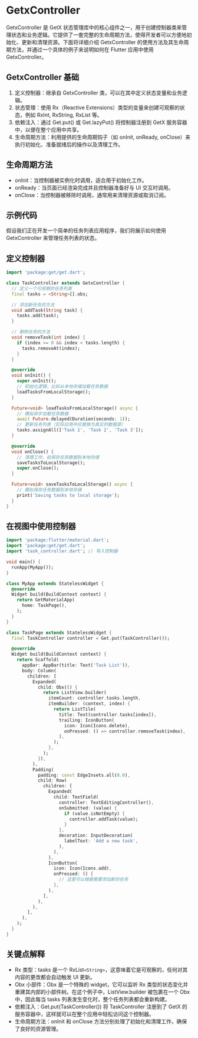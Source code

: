 # GetxController

GetxController 是 GetX 状态管理库中的核心组件之一，用于创建控制器类来管理状态和业务逻辑。它提供了一套完整的生命周期方法，使得开发者可以方便地初始化、更新和清理资源。下面将详细介绍 GetxController 的使用方法及其生命周期方法，并通过一个具体的例子来说明如何在 Flutter 应用中使用 GetxController。

## GetxController 基础
1. 定义控制器：继承自 GetxController 类，可以在其中定义状态变量和业务逻辑。
2. 状态管理：使用 Rx（Reactive Extensions）类型的变量来创建可观察的状态，例如 RxInt, RxString, RxList 等。
3. 依赖注入：通过 Get.put() 或 Get.lazyPut() 将控制器注册到 GetX 服务容器中，以便在整个应用中共享。
4. 生命周期方法：利用提供的生命周期钩子（如 onInit, onReady, onClose）来执行初始化、准备就绪后的操作以及清理工作。

## 生命周期方法
- onInit：当控制器被实例化时调用，适合用于初始化工作。
- onReady：当页面已经渲染完成并且控制器准备好与 UI 交互时调用。
- onClose：当控制器被移除时调用，通常用来清理资源或取消订阅。

## 示例代码
假设我们正在开发一个简单的任务列表应用程序，我们将展示如何使用 GetxController 来管理任务列表的状态。

## 定义控制器
```dart
import 'package:get/get.dart';

class TaskController extends GetxController {
  // 定义一个可观察的任务列表
  final tasks = <String>[].obs;

  // 添加新任务的方法
  void addTask(String task) {
    tasks.add(task);
  }

  // 删除任务的方法
  void removeTask(int index) {
    if (index >= 0 && index < tasks.length) {
      tasks.removeAt(index);
    }
  }

  @override
  void onInit() {
    super.onInit();
    // 初始化逻辑，比如从本地存储加载任务数据
    loadTasksFromLocalStorage();
  }

  Future<void> loadTasksFromLocalStorage() async {
    // 模拟异步加载任务数据
    await Future.delayed(Duration(seconds: 1));
    // 更新任务列表（实际应用中应替换为真实的数据源）
    tasks.assignAll(['Task 1', 'Task 2', 'Task 3']);
  }

  @override
  void onClose() {
    // 清理工作，如保存任务数据到本地存储
    saveTasksToLocalStorage();
    super.onClose();
  }

  Future<void> saveTasksToLocalStorage() async {
    // 模拟保存任务数据到本地存储
    print('Saving tasks to local storage');
  }
}
```

## 在视图中使用控制器
```dart
import 'package:flutter/material.dart';
import 'package:get/get.dart';
import 'task_controller.dart'; // 导入控制器

void main() {
  runApp(MyApp());
}

class MyApp extends StatelessWidget {
  @override
  Widget build(BuildContext context) {
    return GetMaterialApp(
      home: TaskPage(),
    );
  }
}

class TaskPage extends StatelessWidget {
  final TaskController controller = Get.put(TaskController());

  @override
  Widget build(BuildContext context) {
    return Scaffold(
      appBar: AppBar(title: Text('Task List')),
      body: Column(
        children: [
          Expanded(
            child: Obx(() {
              return ListView.builder(
                itemCount: controller.tasks.length,
                itemBuilder: (context, index) {
                  return ListTile(
                    title: Text(controller.tasks[index]),
                    trailing: IconButton(
                      icon: Icon(Icons.delete),
                      onPressed: () => controller.removeTask(index),
                    ),
                  );
                },
              );
            }),
          ),
          Padding(
            padding: const EdgeInsets.all(8.0),
            child: Row(
              children: [
                Expanded(
                  child: TextField(
                    controller: TextEditingController(),
                    onSubmitted: (value) {
                      if (value.isNotEmpty) {
                        controller.addTask(value);
                      }
                    },
                    decoration: InputDecoration(
                      labelText: 'Add a new task',
                    ),
                  ),
                ),
                IconButton(
                  icon: Icon(Icons.add),
                  onPressed: () {
                    // 这里可以根据需要添加新的任务
                  },
                ),
              ],
            ),
          ),
        ],
      ),
    );
  }
}
```

## 关键点解释
- Rx 类型：tasks 是一个 RxList`<String>`，这意味着它是可观察的，任何对其内容的更改都会自动触发 UI 更新。
- Obx 小部件：Obx 是一个特殊的 widget，它可以监听 Rx 类型的状态变化并重建其内部的小部件树。在这个例子中，ListView.builder 被包裹在一个 Obx 中，因此每当 tasks 列表发生变化时，整个任务列表都会重新构建。
- 依赖注入：Get.put(TaskController()) 将 TaskController 注册到了 GetX 的服务容器中，这样就可以在整个应用中轻松访问这个控制器。
- 生命周期方法：onInit 和 onClose 方法分别处理了初始化和清理工作，确保了良好的资源管理。